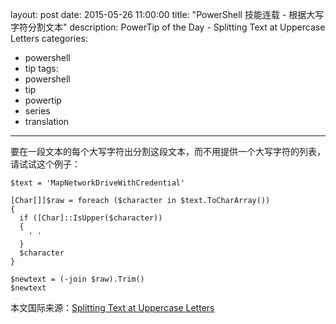 layout: post
date: 2015-05-26 11:00:00
title: "PowerShell 技能连载 - 根据大写字符分割文本"
description: PowerTip of the Day - Splitting Text at Uppercase Letters
categories:
- powershell
- tip
tags:
- powershell
- tip
- powertip
- series
- translation
---
要在一段文本的每个大写字符出分割这段文本，而不用提供一个大写字符的列表，请试试这个例子：

    $text = 'MapNetworkDriveWithCredential'
    
    [Char[]]$raw = foreach ($character in $text.ToCharArray())
    {
      if ([Char]::IsUpper($character))
      {
        ' '
      }
      $character
    }
    
    $newtext = (-join $raw).Trim()
    $newtext

<!--more-->
本文国际来源：[Splitting Text at Uppercase Letters](http://community.idera.com/powershell/powertips/b/tips/posts/splitting-text-at-uppercase-letters)
